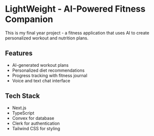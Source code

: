 # LightWeight - AI-Powered Fitness Companion

This is my final year project - a fitness application that uses AI to create personalized workout and nutrition plans.

## Features

- AI-generated workout plans
- Personalized diet recommendations
- Progress tracking with fitness journal
- Voice and text chat interface

## Tech Stack

- Next.js
- TypeScript
- Convex for database
- Clerk for authentication
- Tailwind CSS for styling
